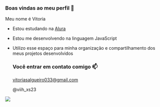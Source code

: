 ### Boas vindas ao meu perfil 💙

Meu nome é Vitoria 

- Estou estudando na [Alura](https://www.alura.com.br)
- Estou me desenvolvendo na linguagem JavaScript
- Utilizo esse espaço para minha organização e compartilhamento dos meus projetos desenvolvidos

  ### Você entrar em contato comigo 📫

  vitoriasalgueiro033@gmail.com

  @viih_xs23

![](https://media.tenor.com/bZEw9suEzlQAAAAi/lilo-and-stitch-stitch.gif)
